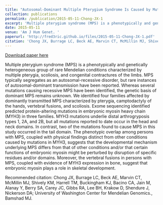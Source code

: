 ```yaml
---
title: "Autosomal-Dominant Multiple Pterygium Syndrome Is Caused by Mutations in MYH3"
collection: publications
permalink: /publication/2015-05-11-Chong-JX-1
excerpt: 'Multiple pterygium syndrome (MPS) is a phenotypically and genetically heterogeneous group of rare Mendelian conditions characterized by multiple pterygia, scoliosis, and congenital contractures of the limbs. MPS typically segregates as an autosomal-recessive disorder, but rare instances of autosomal-dominant transmission have been reported. Whereas several mutations causing recessive MPS have been identified, the genetic basis of dominant MPS remains unknown. We identified four families affected by dominantly transmitted MPS characterized by pterygia, camptodactyly of the hands, vertebral fusions, and scoliosis. Exome sequencing identified predicted protein-altering mutations in embryonic myosin heavy chain (MYH3) in three families. MYH3 mutations underlie distal arthrogryposis types 1, 2A, and 2B, but all mutations reported to date occur in the head and neck domains. In contrast, two of the mutations found to cause MPS in this study occurred in the tail domain. The phenotypic overlap among persons with MPS, coupled with physical findings distinct from other conditions caused by mutations in MYH3, suggests that the developmental mechanism underlying MPS differs from that of other conditions and/or that certain functions of embryonic myosin might be perturbed by disruption of specific residues and/or domains. Moreover, the vertebral fusions in persons with MPS, coupled with evidence of MYH3 expression in bone, suggest that embryonic myosin plays a role in skeletal development.'
date: 2015-05-11
venue: 'Am J Hum Genet. '
paperurl: 'http://fred3ric.github.io/files/2015-05-11-Chong-JX-1.pdf'
citation: 'Chong JX, Burrage LC, Beck AE, Marvin CT, McMillin MJ, Shively KM, Harrell TM, Buckingham KJ, Bacino CA, Jain M, Alanay Y, Berry SA, Carey JC, Gibbs RA, Lee BH, Krakow D, Shendure J, Nickerson DA;<b> University of Washington Center for Mendelian Genomics.</b>, Bamshad MJ.'
---
```


<a href='http://fred3ric.github.io/files/2015-05-11-Chong-JX-1.pdf'>Download paper here</a>

Multiple pterygium syndrome (MPS) is a phenotypically and genetically heterogeneous group of rare Mendelian conditions characterized by multiple pterygia, scoliosis, and congenital contractures of the limbs. MPS typically segregates as an autosomal-recessive disorder, but rare instances of autosomal-dominant transmission have been reported. Whereas several mutations causing recessive MPS have been identified, the genetic basis of dominant MPS remains unknown. We identified four families affected by dominantly transmitted MPS characterized by pterygia, camptodactyly of the hands, vertebral fusions, and scoliosis. Exome sequencing identified predicted protein-altering mutations in embryonic myosin heavy chain (MYH3) in three families. MYH3 mutations underlie distal arthrogryposis types 1, 2A, and 2B, but all mutations reported to date occur in the head and neck domains. In contrast, two of the mutations found to cause MPS in this study occurred in the tail domain. The phenotypic overlap among persons with MPS, coupled with physical findings distinct from other conditions caused by mutations in MYH3, suggests that the developmental mechanism underlying MPS differs from that of other conditions and/or that certain functions of embryonic myosin might be perturbed by disruption of specific residues and/or domains. Moreover, the vertebral fusions in persons with MPS, coupled with evidence of MYH3 expression in bone, suggest that embryonic myosin plays a role in skeletal development.

Recommended citation: Chong JX, Burrage LC, Beck AE, Marvin CT, McMillin MJ, Shively KM, Harrell TM, Buckingham KJ, Bacino CA, Jain M, Alanay Y, Berry SA, Carey JC, Gibbs RA, Lee BH, Krakow D, Shendure J, Nickerson DA; University of Washington Center for Mendelian Genomics., Bamshad MJ.
